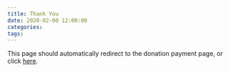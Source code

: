 ```yaml
---
title: Thank You
date: 2020-02-00 12:00:00
categories:
tags:
---
```


This page should automatically redirect to the donation payment page, or click <a href="https://www.paypal.com/cgi-bin/webscr?cmd=_s-xclick&hosted_button_id=2CM9U5PA3TBNS&source=url" target="_blank" rel="noopener">here</a>.

<script>
	window.location.replace("https://www.paypal.com/cgi-bin/webscr?cmd=_s-xclick&hosted_button_id=2CM9U5PA3TBNS&source=url");
</script>
